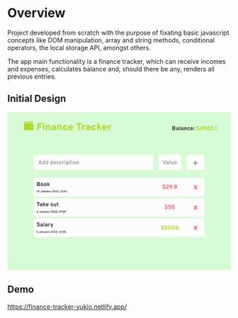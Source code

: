<h1> Overview </h1>

Project developed from scratch with the purpose of fixating basic
javascript concepts like DOM manipulation, array and string methods, conditional
operators, the local storage API, amongst others.

The app main functionality is a finance tracker, which can receive incomes and expenses, calculates balance and, should there be any, renders
all previous entries.

<h2>Initial Design</h2>

![a list of expenses and incomes](https://github.com/RyukioMiyamoto/finance-tracker/blob/main/img/preview.png?raw=true)

<h2>Demo</h2>

https://finance-tracker-yukio.netlify.app/
